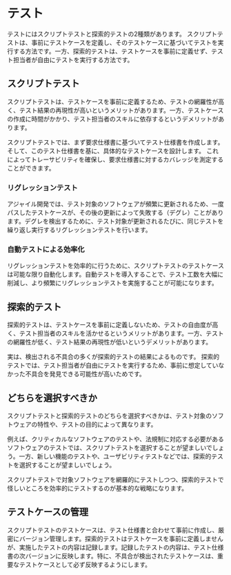 # テスト

テストにはスクリプトテストと探索的テストの2種類があります。
スクリプトテストは、事前にテストケースを定義し、そのテストケースに基づいてテストを実行する方法です。一方、探索的テストは、テストケースを事前に定義せず、テスト担当者が自由にテストを実行する方法です。

## スクリプトテスト

スクリプトテストは、テストケースを事前に定義するため、テストの網羅性が高く、テスト結果の再現性が高いというメリットがあります。一方、テストケースの作成に時間がかかり、テスト担当者のスキルに依存するというデメリットがあります。

スクリプトテストでは、まず要求仕様書に基づいてテスト仕様書を作成します。そして、このテスト仕様書を基に、具体的なテストケースを設計します。
これによってトレーサビリティを確保し、要求仕様書に対するカバレッジを測定することができます。

### リグレッションテスト

アジャイル開発では、テスト対象のソフトウェアが頻繁に更新されるため、一度パスしたテストケースが、その後の更新によって失敗する（デグレ）ことがあります。デグレを検出するために、テスト対象が更新されるたびに、同じテストを繰り返し実行するリグレッションテストを行います。

### 自動テストによる効率化

リグレッションテストを効率的に行うために、スクリプトテストのテストケースは可能な限り自動化します。自動テストを導入することで、テスト工数を大幅に削減し、より頻繁にリグレッションテストを実施することが可能になります。

## 探索的テスト

探索的テストは、テストケースを事前に定義しないため、テストの自由度が高く、テスト担当者のスキルを活かせるというメリットがあります。一方、テストの網羅性が低く、テスト結果の再現性が低いというデメリットがあります。

実は、検出される不具合の多くが探索的テストの結果によるものです。
探索的テストでは、テスト担当者が自由にテストを実行するため、事前に想定していなかった不具合を発見できる可能性が高いためです。

## どちらを選択すべきか

スクリプトテストと探索的テストのどちらを選択すべきかは、テスト対象のソフトウェアの特性や、テストの目的によって異なります。

例えば、クリティカルなソフトウェアのテストや、法規制に対応する必要があるソフトウェアのテストでは、スクリプトテストを選択することが望ましいでしょう。一方、新しい機能のテストや、ユーザビリティテストなどでは、探索的テストを選択することが望ましいでしょう。

スクリプトテストで対象ソフトウェアを網羅的にテストしつつ、探索的テストで怪しいところを効率的にテストするのが基本的な戦略になります。

## テストケースの管理

スクリプトテストのテストケースは、テスト仕様書と合わせて事前に作成し、厳密にバージョン管理します。探索的テストはテストケースを事前に定義しませんが、実施したテストの内容は記録します。記録したテストの内容は、テスト仕様書の次バージョンに反映します。特に、不具合が検出されたテストケースは、重要なテストケースとして必ず反映するようにします。